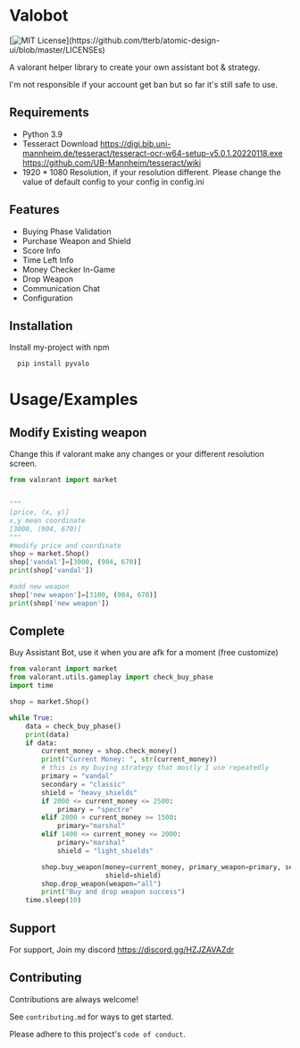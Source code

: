 
# Valobot
[![MIT License](https://img.shields.io/apm/l/atomic-design-ui.svg?)](https://github.com/tterb/atomic-design-ui/blob/master/LICENSEs)

A valorant helper library to create your own assistant bot & strategy.



I'm not responsible if your account get ban but so far it's still safe to use.


## Requirements

- Python 3.9
- Tesseract Download https://digi.bib.uni-mannheim.de/tesseract/tesseract-ocr-w64-setup-v5.0.1.20220118.exe
https://github.com/UB-Mannheim/tesseract/wiki
- 1920 * 1080 Resolution, if your resolution different. Please change the value of default config to your config in config.ini 
## Features

- Buying Phase Validation
- Purchase Weapon and Shield
- Score Info
- Time Left Info
- Money Checker In-Game
- Drop Weapon
- Communication Chat
- Configuration



## Installation

Install my-project with npm

```bash
  pip install pyvalo
```
    
# Usage/Examples

## Modify Existing weapon
Change this if valorant make any changes or your different resolution screen.
```python
from valorant import market


"""
[price, (x, y)]
x,y mean coordinate
[3000, (904, 670)]
"""
#modify price and coordinate
shop = market.Shop()
shop['vandal']=[3000, (904, 670)]
print(shop['vandal'])

#add new weapon
shop['new weapon']=[3100, (904, 670)]
print(shop['new weapon'])
```

## Complete
Buy Assistant Bot, use it when you are afk for a moment (free customize)
```python
from valorant import market
from valorant.utils.gameplay import check_buy_phase
import time

shop = market.Shop()

while True:
    data = check_buy_phase()
    print(data)
    if data:
        current_money = shop.check_money()
        print("Current Money: ", str(current_money))
        # this is my buying strategy that mostly I use repeatedly
        primary = "vandal"
        secondary = "classic"
        shield = "heavy_shields"
        if 2000 <= current_money <= 2500:
            primary = "spectre"
        elif 2000 > current_money >= 1500:
            primary="marshal"
        elif 1400 <= current_money <= 2000:
            primary="marshal"
            shield = "light_shields"

        shop.buy_weapon(money=current_money, primary_weapon=primary, secondary_weapon=secondary,
                        shield=shield)
        shop.drop_weapon(weapon="all")
        print("Buy and drop weapon success")
    time.sleep(10)

```


## Support

For support, Join my discord https://discord.gg/HZJZAVAZdr


## Contributing

Contributions are always welcome!

See `contributing.md` for ways to get started.

Please adhere to this project's `code of conduct`.

